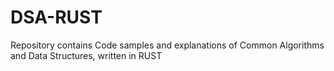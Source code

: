 # DSA-RUST
Repository contains Code samples and explanations of Common Algorithms and Data Structures, written in RUST
